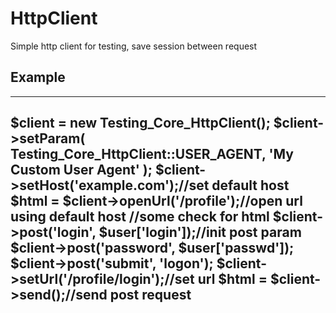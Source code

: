 HttpClient
==========

Simple http client for testing, save session between request

Example
---------
---------------------------------------------------
   $client = new Testing_Core_HttpClient();
    $client->setParam(
        Testing_Core_HttpClient::USER_AGENT, 'My Custom User Agent'
    );
    $client->setHost('example.com');//set default host
    $html = $client->openUrl('/profile');//open url using default host
    //some check for html
    $client->post('login', $user['login']);//init post param
    $client->post('password', $user['passwd']);
    $client->post('submit', 'logon');
    $client->setUrl('/profile/login');//set url
    $html = $client->send();//send post request
---------------------------------------------------